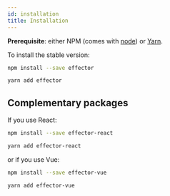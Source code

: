 ```yaml
---
id: installation
title: Installation
---
```


**Prerequisite**: either NPM (comes with [node](https://nodejs.org/en/)) or [Yarn](https://yarnpkg.com/en/).

To install the stable version:

```sh
npm install --save effector
```

```sh
yarn add effector
```

## Complementary packages

If you use React:

```sh
npm install --save effector-react
```

```sh
yarn add effector-react
```

or if you use Vue:

```sh
npm install --save effector-vue
```

```sh
yarn add effector-vue
```